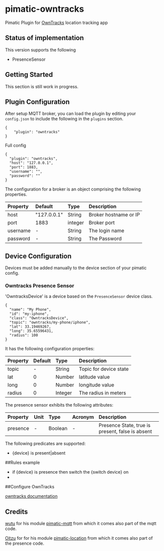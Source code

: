 
# pimatic-owntracks

Pimatic Plugin for <a href="http://owntracks.org/">OwnTracks</a> location tracking app

## Status of implementation

This version supports the following

* PresenceSensor

## Getting Started

This section is still work in progress.

## Plugin Configuration

After setup MQTT broker, you can load the plugin by editing your `config.json` to include the following
in the `plugins` section.

    {
        "plugin": "owntracks"
    }

Full config

    {
      "plugin": "owntracks",
      "host": "127.0.0.1",
      "port": 1883,
      "username": "",
      "password": ""
    }

The configuration for a broker is an object comprising the following properties.

| Property  | Default     | Type    | Description                                                                           |
|:----------|:------------|:--------|:--------------------------------------------------------------------------------------|
| host      | "127.0.0.1" | String  | Broker hostname or IP                                                                 |
| port      | 1883        | integer | Broker port                                                                           |
| username  | -           | String  | The login name                                                                        |
| password  | -           | String  | The Password                                                                          |


## Device Configuration

Devices must be added manually to the device section of your pimatic config.

### Owntracks Presence Sensor

'OwntracksDevice' is a device based on the `PresenceSensor` device class.

    {
      "name": "My Phone",
      "id": "my-iphone",
      "class": "OwntracksDevice",
      "topic": "owntracks/my-phone/iphone",
      "lat": 33.19469267,
      "long": 35.65596431,
      "radius": 100
    }

It has the following configuration properties:

| Property   | Default  | Type    | Description                                 |
|:-----------|:---------|:--------|:--------------------------------------------|
| topic      | -        | String  | Topic for device state                      |
| lat        | 0        | Number  | latitude value                              |
| long       | 0        | Number  | longitude value                             |
| radius     | 0        | Integer | The radius in meters                        |

The presence sensor exhibits the following attributes:

| Property      | Unit  | Type    | Acronym | Description                                      |
|:--------------|:------|:--------|:--------|:-------------------------------------------------|
| presence      | -     | Boolean | -       | Presence State, true is present, false is absent |

The following predicates are supported:

* {device} is present|absent

##Rules example

* if {device} is presence then switch the {switch device} on
* 
##Configure OwnTracks

<a href="http://owntracks.org/booklet/">owntracks documentation</a>

## Credits

<a href="https://github.com/wutu/">wutu</a> for his module <a href="https://github.com/wutu/pimatic-mqtt">pimatic-mqtt</a> from which it comes also part of the mqtt code.

<a href="https://github.com/Oitzu/">Oitzu</a> for for his module <a href="https://github.com/Oitzu/pimatic-location">pimatic-location</a> from which it comes also part of the presence code.

